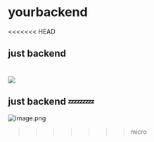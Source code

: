 # yourbackend
<<<<<<< HEAD
## just backend 
![](https://raw.githubusercontent.com/zeromicro/zero-doc/main/doc/images/go-zero.png)
=======
## just backend 💤💤💤
![image.png](https://p3-juejin.byteimg.com/tos-cn-i-k3u1fbpfcp/38d12b270e574446a76dacd9d30d930a~tplv-k3u1fbpfcp-watermark.image?)
>>>>>>> micro
